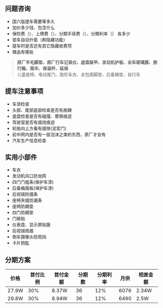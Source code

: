 ## 问题咨询

- 国六版提车需要等多久
- 加价多少钱、包含什么
- 保险费（）、上牌费（）、分期手续费（）、分期利率（） 各多少
- 锁车自动升窗（刷隐藏功能）
- 提车时是否还有其它隐藏收费项
- 赠品有哪些

> **原厂羊毛脚垫、原厂行车记录仪、底盘装甲、发动机护板、全车玻璃膜、旅行箱、雨伞、保温杯、延保**  
> 儿童座椅、电动尾门、隐形车衣、全包围脚垫、后备箱垫、自行车


## 提车注意事项

- 车漆检查
- 头部、尾部底部检查是否有剐蹭
- 底盘检查是否有碰撞、摩擦痕迹
- 驾驶室是否有烟烧痕迹
- 轮胎向上方看有缝隙(泥浆门)
- 前中网内是否有一层泡沫之类的东西，原厂才会有
- 汽车生产信息检查


## 实用小部件

- 车衣
- 发动机风口防虫网
- 四门门槛条(保护车漆)
- 后备箱踏板(保护车漆)
- 后视镜防撞条
- 座椅夹缝防漏条
- 座椅防踢垫
- 四门防踢垫
- 门碗贴
- 仪表盘、显示屏贴膜
- 后视镜雨眉
- 倒车摄像头防雨挡
- 卡片钥匙

## 分期方案

| 价格 | 首付比例 | 首付金额 | 分期数 | 分期利率 | 月供 | 相差金额 |
| ----- | ----- | ----- | ----- | ----- | ----- | ----- |
| 27.9W | 30% | 8.37W | 36 | 12% | 6076 | 2.34W |
| 29.8W | 30% | 8.94W | 36 | 12% | 6490 | 2.5W  |

